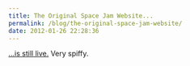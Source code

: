 ```yaml
---
title: The Original Space Jam Website...
permalink: /blog/the-original-space-jam-website/
date: 2012-01-26 22:28:36
---
```


[…is still live.](http://www2.warnerbros.com/spacejam/movie/jam.htm) Very spiffy.
